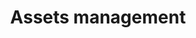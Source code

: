 ---
title: Assets management
longTitle: 'Assets management'
tags:
- gccommon
use:
- "[[Property management]]"
---